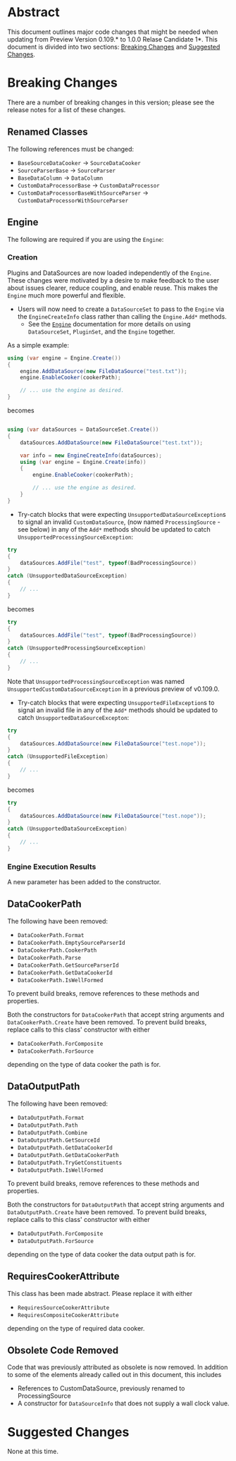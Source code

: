 # Abstract

This document outlines major code changes that might be needed when updating from 
Preview Version 0.109.\* to 1.0.0 Relase Candidate 1\*.
This document is divided
into two sections: [Breaking Changes](#breaking-changes) and 
[Suggested Changes](#suggested-changes).

# Breaking Changes

There are a number of breaking changes in this version; please see the release notes for a list of these changes.

## Renamed Classes
The following references must be changed:
- `BaseSourceDataCooker` -> `SourceDataCooker`
- `SourceParserBase` -> `SourceParser`
- `BaseDataColumn` -> `DataColumn`
- `CustomDataProcessorBase` -> `CustomDataProcessor`
- `CustomDataProcessorBaseWithSourceParser` -> `CustomDataProcessorWithSourceParser`

## Engine

The following are required if you are using the `Engine`:

### Creation

Plugins and DataSources are now loaded independently of the `Engine`. These changes were motivated by a desire to make feedback to the user about issues clearer, reduce coupling, and enable reuse. This makes the `Engine` much more powerful and flexible.

- Users will now need to create a `DataSourceSet` to pass to the `Engine` via the `EngineCreateInfo` class rather than calling the `Engine.Add*` methods.
    - See the [`Engine`](Using-the-SDK/Using-the-engine.md) documentation for more details on using `DataSourceSet`, `PluginSet`, and the `Engine` together.

As a simple example:
````cs
using (var engine = Engine.Create())
{
    engine.AddDataSource(new FileDataSource("test.txt"));
    engine.EnableCooker(cookerPath);

    // ... use the engine as desired.
}

````
becomes
````cs

using (var dataSources = DataSourceSet.Create())
{
    dataSources.AddDataSource(new FileDataSource("test.txt"));

    var info = new EngineCreateInfo(dataSources);
    using (var engine = Engine.Create(info))
    {
        engine.EnableCooker(cookerPath);

        // ... use the engine as desired.
    }
}

````

- Try-catch blocks that were expecting `UnsupportedDataSourceException`s to signal an invalid `CustomDataSource`, (now named `ProcessingSource` - see below) in any of the `Add*` methods should be updated to catch `UnsupportedProcessingSourceException`:
````cs
try
{
    dataSources.AddFile("test", typeof(BadProcessingSource))
}
catch (UnsupportedDataSourceException)
{
    // ...
}
````
becomes
````cs
try
{
    dataSources.AddFile("test", typeof(BadProcessingSource))
}
catch (UnsupportedProcessingSourceException)
{
    // ...
}
````

Note that `UnsupportedProcessingSourceException` was named `UnsupportedCustomDataSourceException` in a previous preview of v0.109.0.

- Try-catch blocks that were expecting `UnsupportedFileException`s to signal an invalid file in any of the `Add*` methods should be updated to catch `UnsupportedDataSourceExcepton`:
````cs
try
{
    dataSources.AddDataSource(new FileDataSource("test.nope"));
}
catch (UnsupportedFileException)
{
    // ...
}
````
becomes
````cs
try
{
    dataSources.AddDataSource(new FileDataSource("test.nope"));
}
catch (UnsupportedDataSourceException)
{
    // ...
}
````

### Engine Execution Results

A new parameter has been added to the constructor.

## DataCookerPath

The following have been removed:
- `DataCookerPath.Format`
- `DataCookerPath.EmptySourceParserId`
- `DataCookerPath.CookerPath`
- `DataCookerPath.Parse`
- `DataCookerPath.GetSourceParserId`
- `DataCookerPath.GetDataCookerId`
- `DataCookerPath.IsWellFormed`

To prevent build breaks, remove references to these methods and properties.

Both the constructors for `DataCookerPath` that accept string arguments and `DataCookerPath.Create` 
have been removed. 
To prevent build breaks, replace calls to this class' constructor with either
- `DataCookerPath.ForComposite`
- `DataCookerPath.ForSource`

depending on the type of data cooker the path is for.

## DataOutputPath

The following have been removed:
- `DataOutputPath.Format`
- `DataOutputPath.Path`
- `DataOutputPath.Combine`
- `DataOutputPath.GetSourceId`
- `DataOutputPath.GetDataCookerId`
- `DataOutputPath.GetDataCookerPath`
- `DataOutputPath.TryGetConstituents`
- `DataOutputPath.IsWellFormed`

To prevent build breaks, remove references to these methods and properties.

Both the constructors for `DataOutputPath` that accept string arguments and `DataOutputPath.Create` 
have been removed.
To prevent build breaks, replace calls to this class' constructor with either
- `DataOutputPath.ForComposite`
- `DataOutputPath.ForSource`

depending on the type of data cooker the data output path is for.

## RequiresCookerAttribute

This class has been made abstract. Please replace it with either
- `RequiresSourceCookerAttribute`
- `RequiresCompositeCookerAttribute`

depending on the type of required data cooker.

## Obsolete Code Removed

Code that was previously attributed as obsolete is now removed. In addition to some of the elements 
already called out in this document, this includes 

- References to CustomDataSource, previously renamed to ProcessingSource
- A constructor for `DataSourceInfo` that does not supply a wall clock value.

# Suggested Changes

None at this time.